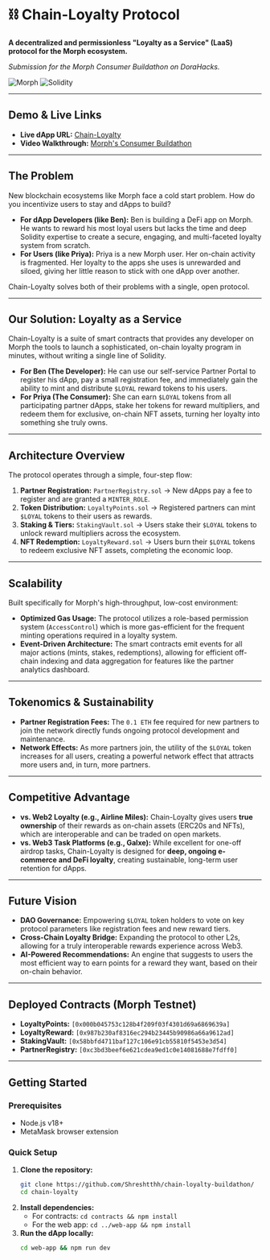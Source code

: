 # ⛓ Chain-Loyalty Protocol
**A decentralized and permissionless "Loyalty as a Service" (LaaS) protocol for the Morph ecosystem.**

*Submission for the Morph Consumer Buildathon on DoraHacks.*

![Morph](https://img.shields.io/badge/Built%20on-Morph-purple)
![Solidity](https://img.shields.io/badge/Solidity-0.8.20-blue)

---

##  Demo & Live Links

* **Live dApp URL:** [Chain-Loyalty](https://chain-loyalty-buildathon.vercel.app/)
* **Video Walkthrough:** [Morph's Consumer Buildathon](https://www.youtube.com/watch?v=lQLeAu6YWjU)

---

## The Problem

New blockchain ecosystems like Morph face a cold start problem. How do you incentivize users to stay and dApps to build?

* **For dApp Developers (like Ben):** Ben is building a DeFi app on Morph. He wants to reward his most loyal users but lacks the time and deep Solidity expertise to create a secure, engaging, and multi-faceted loyalty system from scratch.
* **For Users (like Priya):** Priya is a new Morph user. Her on-chain activity is fragmented. Her loyalty to the apps she uses is unrewarded and siloed, giving her little reason to stick with one dApp over another.

Chain-Loyalty solves both of their problems with a single, open protocol.

---

## Our Solution: Loyalty as a Service

Chain-Loyalty is a suite of smart contracts that provides any developer on Morph the tools to launch a sophisticated, on-chain loyalty program in minutes, without writing a single line of Solidity.

* **For Ben (The Developer):** He can use our self-service Partner Portal to register his dApp, pay a small registration fee, and immediately gain the ability to mint and distribute `$LOYAL` reward tokens to his users.
* **For Priya (The Consumer):** She can earn `$LOYAL` tokens from all participating partner dApps, stake her tokens for reward multipliers, and redeem them for exclusive, on-chain NFT assets, turning her loyalty into something she truly owns.



---

##  Architecture Overview

The protocol operates through a simple, four-step flow:

1.  **Partner Registration:** `PartnerRegistry.sol` → New dApps pay a fee to register and are granted a `MINTER_ROLE`.
2.  **Token Distribution:** `LoyaltyPoints.sol` → Registered partners can mint `$LOYAL` tokens to their users as rewards.
3.  **Staking & Tiers:** `StakingVault.sol` → Users stake their `$LOYAL` tokens to unlock reward multipliers across the ecosystem.
4.  **NFT Redemption:** `LoyaltyReward.sol` → Users burn their `$LOYAL` tokens to redeem exclusive NFT assets, completing the economic loop.

---

##  Scalability

Built specifically for Morph's high-throughput, low-cost environment:

* **Optimized Gas Usage:** The protocol utilizes a role-based permission system (`AccessControl`) which is more gas-efficient for the frequent minting operations required in a loyalty system.
* **Event-Driven Architecture:** The smart contracts emit events for all major actions (mints, stakes, redemptions), allowing for efficient off-chain indexing and data aggregation for features like the partner analytics dashboard.

---

##  Tokenomics & Sustainability

* **Partner Registration Fees:** The `0.1 ETH` fee required for new partners to join the network directly funds ongoing protocol development and maintenance.
* **Network Effects:** As more partners join, the utility of the `$LOYAL` token increases for all users, creating a powerful network effect that attracts more users and, in turn, more partners.

---

## Competitive Advantage

* **vs. Web2 Loyalty (e.g., Airline Miles):** Chain-Loyalty gives users **true ownership** of their rewards as on-chain assets (ERC20s and NFTs), which are interoperable and can be traded on open markets.
* **vs. Web3 Task Platforms (e.g., Galxe):** While excellent for one-off airdrop tasks, Chain-Loyalty is designed for **deep, ongoing e-commerce and DeFi loyalty**, creating sustainable, long-term user retention for dApps.

---

##  Future Vision

* **DAO Governance:** Empowering `$LOYAL` token holders to vote on key protocol parameters like registration fees and new reward tiers.
* **Cross-Chain Loyalty Bridge:** Expanding the protocol to other L2s, allowing for a truly interoperable rewards experience across Web3.
* **AI-Powered Recommendations:** An engine that suggests to users the most efficient way to earn points for a reward they want, based on their on-chain behavior.

---

##  Deployed Contracts (Morph Testnet)

* **LoyaltyPoints:** `[0x000b045753c128b4f209f03f4301d69a6869639a]`
* **LoyaltyReward:** `[0x987b230af8316ec294b23445b90986a66a9612ad]`
* **StakingVault:** `[0x58bbfd4711baf127c106e91cb55810f5453e3d54]`
* **PartnerRegistry:** `[0xc3bd3beef6e621cdea9ed1c0e14081688e7fdff0]`

---

##  Getting Started

### Prerequisites
* Node.js v18+
* MetaMask browser extension

### Quick Setup

1.  **Clone the repository:**
    ```bash
    git clone https://github.com/Shreshtthh/chain-loyalty-buildathon/
    cd chain-loyalty
    ```
2.  **Install dependencies:**
    * For contracts: `cd contracts && npm install`
    * For the web app: `cd ../web-app && npm install`
3.  **Run the dApp locally:**
    ```bash
    cd web-app && npm run dev
    ```

